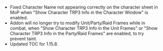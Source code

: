 - Fixed Character Name not appearing correctly on the character sheet in MoP when "Show Character TRP3 Info in the Character Window" is enabled.
- Addon will no longer try to modify Unit/Party/Raid Frames while in combat, when "Show Character TRP3 Info in the Unit Frames"  or "Show Character TRP3 Info in the Party/Raid Frames" are enabled, to try prevent taint.
- Updated TOC for 1.15.8.